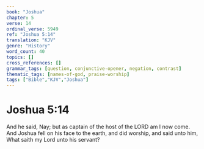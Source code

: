 ```yaml
---
book: "Joshua"
chapter: 5
verse: 14
ordinal_verse: 5949
ref: "Joshua 5:14"
translation: "KJV"
genre: "History"
word_count: 40
topics: []
cross_references: []
grammar_tags: [question, conjunctive-opener, negation, contrast]
thematic_tags: [names-of-god, praise-worship]
tags: ["Bible","KJV","Joshua"]
---
```


# Joshua 5:14

And he said, Nay; but as captain of the host of the LORD am I now come. And Joshua fell on his face to the earth, and did worship, and said unto him, What saith my Lord unto his servant?
